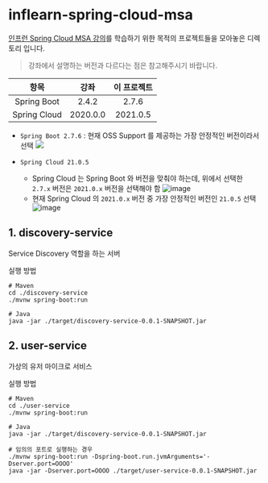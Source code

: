 # inflearn-spring-cloud-msa

[인프런 Spring Cloud MSA 강의](https://www.inflearn.com/course/스프링-클라우드-마이크로서비스)를 학습하기 위한 목적의 프로젝트들을 모아놓은 디렉토리 입니다.

> 강좌에서 설명하는 버전과 다르다는 점은 참고해주시기 바랍니다.

|      항목      |    강좌    |  이 프로젝트  |
|:------------:|:--------:|:--------:|
| Spring Boot  |  2.4.2   |  2.7.6   |
| Spring Cloud | 2020.0.0 | 2021.0.5 |

- `Spring Boot 2.7.6` : 현재 OSS Support 를 제공하는 가장 안정적인 버전이라서 선택
  ![](https://user-images.githubusercontent.com/45728407/208869510-a6e5c72d-a18c-4950-a489-6a8d8f0fe581.png)

- `Spring Cloud 21.0.5`
  - Spring Cloud 는 Spring Boot 와 버전을 맞춰야 하는데, 위에서 선택한 `2.7.x` 버전은 `2021.0.x` 버전을 선택해야 함
    ![image](https://user-images.githubusercontent.com/45728407/208875315-2918a587-4915-4751-ba4a-ddb8a9194428.png)
  - 현재 Spring Cloud 의 `2021.0.x` 버전 중 가장 안정적인 버전인 `21.0.5` 선택
    ![image](https://user-images.githubusercontent.com/45728407/208875329-bffb9707-b5c2-40d0-9e78-d07f18a351e2.png)

## 1. discovery-service

Service Discovery 역할을 하는 서버

실행 방법

```shell
# Maven
cd ./discovery-service
./mvnw spring-boot:run

# Java
java -jar ./target/discovery-service-0.0.1-SNAPSHOT.jar
```

## 2. user-service

가상의 유저 마이크로 서비스

실행 방법

```shell
# Maven
cd ./user-service
./mvnw spring-boot:run

# Java
java -jar ./target/discovery-service-0.0.1-SNAPSHOT.jar

# 임의의 포트로 실행하는 경우
./mvnw spring-boot:run -Dspring-boot.run.jvmArguments='-Dserver.port=OOOO'
java -jar -Dserver.port=OOOO ./target/user-service-0.0.1-SNAPSHOT.jar
```

